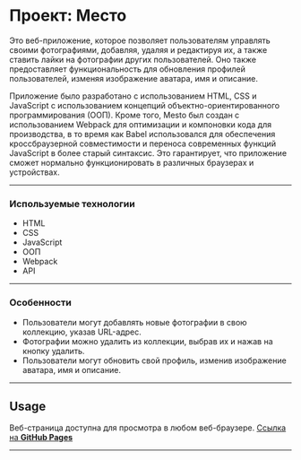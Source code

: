 # Проект: Место

Это веб-приложение, которое позволяет пользователям управлять своими фотографиями, добавляя, удаляя и редактируя их, а также ставить лайки на фотографии других пользователей. Оно также предоставляет функциональность для обновления профилей пользователей, изменяя изображение аватара, имя и описание. 

Приложение было разработано с использованием HTML, CSS и JavaScript с использованием концепций объектно-ориентированного программирования (ООП). Кроме того, Mesto был создан с использованием Webpack для оптимизации и компоновки кода для производства, в то время как Babel использовался для обеспечения кроссбраузерной совместимости и переноса современных функций JavaScript в более старый синтаксис. Это гарантирует, что приложение сможет нормально функционировать в различных браузерах и устройствах.

---

### Используемые технологии

* HTML
* CSS
* JavaScript
* ООП
* Webpack
* API

---

### Особенности

* Пользователи могут добавлять новые фотографии в свою коллекцию, указав URL-адрес.
* Фотографии можно удалить из коллекции, выбрав их и нажав на кнопку удалить.
* Пользователи могут обновить свой профиль, изменив изображение аватара, имя и описание.

---

## Usage

Веб-страница доступна для просмотра в любом веб-браузере.
[Ссылка на **GitHub Pages**](https://docesforg.github.io/Mesto/) 

---

